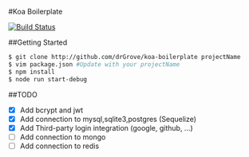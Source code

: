 #Koa Boilerplate

[![Build Status](https://travis-ci.org/drGrove/koa-boilerplate.svg?branch=master)](https://travis-ci.org/drGrove/koa-boilerplate)

##Getting Started
```bash
$ git clone http://github.com/drGrove/koa-boilerplate projectName
$ vim package.json #Update with your projectName
$ npm install
$ node run start-debug
```

##TODO
- [X] Add bcrypt and jwt
- [X] Add connection to mysql,sqlite3,postgres (Sequelize)
- [X] Add Third-party login integration (google, github, ...)
- [ ] Add connection to mongo
- [ ] Add connection to redis
